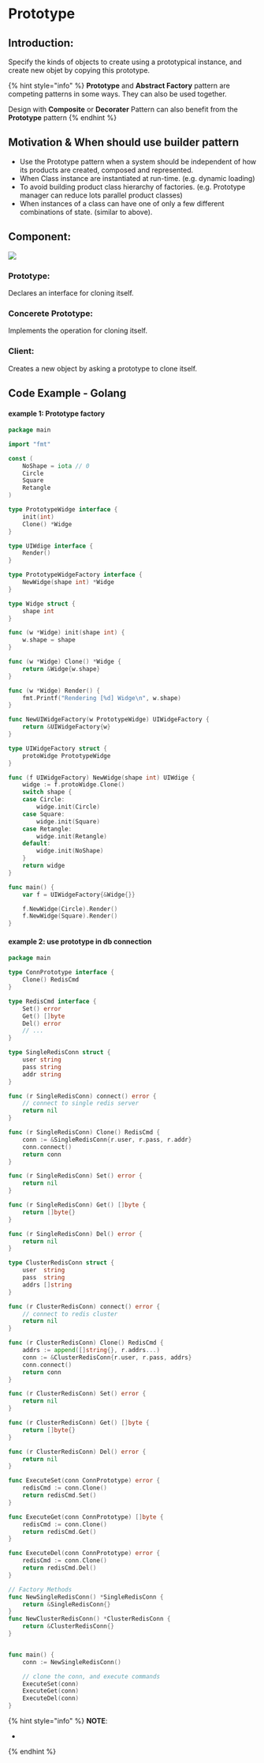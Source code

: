 # Prototype

## Introduction:

Specify the kinds of objects to create using a prototypical instance, and create new objet by copying this prototype.

{% hint style="info" %}
**Prototype** and **Abstract Factory** pattern are competing patterns in some ways. They can also be used together.

Design with **Composite** or **Decorater**  Pattern can also benefit from the **Prototype** pattern
{% endhint %}

## Motivation & When should use builder pattern

* Use the Prototype pattern when a system should be independent of how its products are created, composed and represented.
* When Class instance are instantiated at run-time. \(e.g. dynamic loading\)
* To avoid building product class hierarchy of factories. \(e.g. Prototype manager can reduce lots parallel product classes\)
* When instances of a class can have one of only a few different combinations of state. \(similar to above\).

## Component:

![](../.gitbook/assets/screen-shot-2018-04-29-at-11.14.38-pm.png)

### Prototype:

Declares an interface for cloning itself.

### Concerete Prototype:

Implements the operation for cloning itself.

### Client:

Creates a new object by asking a prototype to clone itself. 

## Code Example - Golang

#### example 1: Prototype factory

```go
package main

import "fmt"

const (
	NoShape = iota // 0
	Circle
	Square
	Retangle
)

type PrototypeWidge interface {
	init(int)
	Clone() *Widge
}

type UIWdige interface {
	Render()
}

type PrototypeWidgeFactory interface {
	NewWidge(shape int) *Widge
}

type Widge struct {
	shape int
}

func (w *Widge) init(shape int) {
	w.shape = shape
}

func (w *Widge) Clone() *Widge {
	return &Widge{w.shape}
}

func (w *Widge) Render() {
	fmt.Printf("Rendering [%d] Widge\n", w.shape)
}

func NewUIWidgeFactory(w PrototypeWidge) UIWidgeFactory {
    return &UIWidgeFactory{w}
}

type UIWidgeFactory struct {
	protoWidge PrototypeWidge
}

func (f UIWidgeFactory) NewWidge(shape int) UIWdige {
	widge := f.protoWidge.Clone()
	switch shape {
	case Circle:
		widge.init(Circle)
	case Square:
		widge.init(Square)
	case Retangle:
		widge.init(Retangle)
	default:
		widge.init(NoShape)
	}
	return widge
}

func main() {
	var f = UIWidgeFactory{&Widge{}}

	f.NewWidge(Circle).Render()
	f.NewWidge(Square).Render()
}
```

#### example 2: use prototype in db connection

```go
package main

type ConnPrototype interface {
	Clone() RedisCmd
}

type RedisCmd interface {
	Set() error
	Get() []byte
	Del() error
	// ...
}

type SingleRedisConn struct {
	user string
	pass string
	addr string
}

func (r SingleRedisConn) connect() error {
	// connect to single redis server
	return nil
}

func (r SingleRedisConn) Clone() RedisCmd {
	conn := &SingleRedisConn{r.user, r.pass, r.addr}
	conn.connect()
	return conn
}

func (r SingleRedisConn) Set() error {
	return nil
}

func (r SingleRedisConn) Get() []byte {
	return []byte{}
}

func (r SingleRedisConn) Del() error {
	return nil
}

type ClusterRedisConn struct {
	user  string
	pass  string
	addrs []string
}

func (r ClusterRedisConn) connect() error {
	// connect to redis cluster
	return nil
}

func (r ClusterRedisConn) Clone() RedisCmd {
	addrs := append([]string{}, r.addrs...)
	conn := &ClusterRedisConn{r.user, r.pass, addrs}
	conn.connect()
	return conn
}

func (r ClusterRedisConn) Set() error {
	return nil
}

func (r ClusterRedisConn) Get() []byte {
	return []byte{}
}

func (r ClusterRedisConn) Del() error {
	return nil
}

func ExecuteSet(conn ConnPrototype) error {
	redisCmd := conn.Clone()
	return redisCmd.Set()
}

func ExecuteGet(conn ConnPrototype) []byte {
	redisCmd := conn.Clone()
	return redisCmd.Get()
}

func ExecuteDel(conn ConnPrototype) error {
	redisCmd := conn.Clone()
	return redisCmd.Del()
}

// Factory Methods
func NewSingleRedisConn() *SingleRedisConn {
	return &SingleRedisConn{}
}
func NewClusterRedisConn() *ClusterRedisConn {
	return &ClusterRedisConn{}
}


func main() {
	conn := NewSingleRedisConn()

	// clone the conn, and execute commands
	ExecuteSet(conn)
	ExecuteGet(conn)
	ExecuteDel(conn)
}

```

{% hint style="info" %}
**NOTE**:

* 
{% endhint %}







